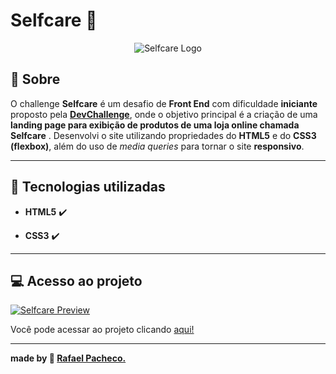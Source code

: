 # Selfcare :seedling:

<p align="center">

<img src="https://i.imgur.com/Z24hgPl.png" alt="Selfcare Logo"/>

</p>

##  :book: Sobre

  

O challenge **Selfcare** é um desafio de **Front End** com dificuldade **iniciante** proposto pela **[DevChallenge](https://www.devchallenge.com.br/)**, onde o objetivo principal é a criação de uma **landing page para exibição de produtos de uma loja online chamada Selfcare** . Desenvolvi o site utilizando propriedades do **HTML5** e do **CSS3 (flexbox)**, além do uso de *media queries* para tornar o site **responsivo**.

---

##  :rocket: Tecnologias utilizadas

- **HTML5** :heavy_check_mark:

- **CSS3** :heavy_check_mark:

---

##  :computer: Acesso ao projeto

  

<p align="center">

  <a href="https://rafaelhmp.github.io/dev-challenges/challenges/Selfcare/index.html"><img src="https://i.imgur.com/4ZxIzkd.png" alt="Selfcare Preview"/></a>

</p>

  

Você pode acessar ao projeto clicando [aqui!](https://rafaelhmp.github.io/dev-challenges/challenges/Selfcare/index.html)

  

---

**made by :rocket: [Rafael Pacheco.](https://github.com/rafaelhmp)**